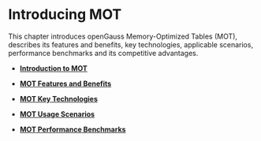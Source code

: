 # Introducing MOT<a name="EN-US_TOPIC_0289900248"></a>

This chapter introduces openGauss Memory-Optimized Tables \(MOT\), describes its features and benefits, key technologies, applicable scenarios, performance benchmarks and its competitive advantages.

-   **[Introduction to MOT](mot-introduction.md)**  

-   **[MOT Features and Benefits](mot-features-and-benefits.md)**  

-   **[MOT Key Technologies](mot-key-technologies.md)**  

-   **[MOT Usage Scenarios](mot-usage-scenarios.md)**  

-   **[MOT Performance Benchmarks](mot-performance-benchmarks.md)**  



